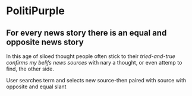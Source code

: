 # PolitiPurple 
## For every news story there is an equal and opposite news story

In this age of siloed thought people often stick to their _tried-and-true *confirms my belifs* news sources_ with nary a thought, or even attemp to find, the other side.

User searches term and selects new source-then paired with source with opposite and equal slant
